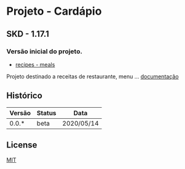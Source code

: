 # Projeto - Cardápio

## SKD - 1.17.1

### Versão inicial do projeto.

- [recipes - meals](https://github.com/isaiasnas/recipes)

Projeto destinado a receitas de restaurante, menu ...
[documentação](https://github.com/isaiasnas/recipes/blob/master/README.md)

## Histórico

Versão | Status | Data
----------|--------|-------------
0.0.* | beta | 2020/05/14

## License

[MIT](https://github.com/isaiasnas/recipes/blob/master/LICENSE)